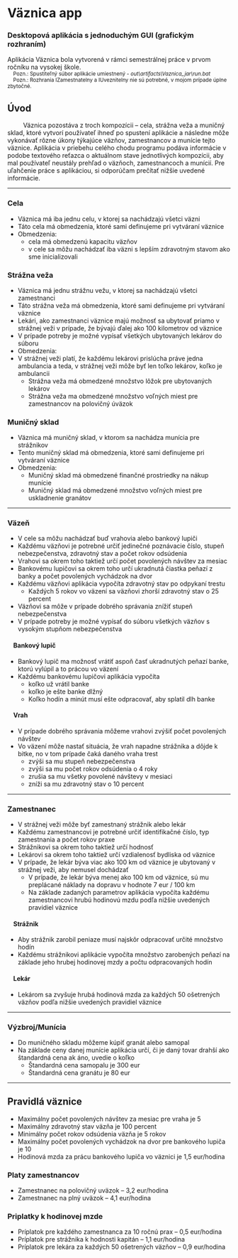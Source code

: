 # Väznica app
### Desktopová aplikácia s jednoduchým GUI (grafickým rozhraním)

Aplikácia Väznica bola vytvorená v rámci semestrálnej práce v prvom ročníku na vysokej škole.  
<sub>&nbsp;&nbsp;&nbsp;&nbsp;Pozn.: Spustiteľný súbor aplikácie umiestnený - _out\artifacts\Vaznica_jar\run.bat_</sub>  
<sub>&nbsp;&nbsp;&nbsp;&nbsp;Pozn.: Rozhrania IZamestnatelny a IUveznitelny nie sú potrebné, v mojom prípade úplne zbytočné.</sub>  
  
  
## Úvod  
&nbsp;&nbsp;&nbsp;&nbsp;&nbsp;&nbsp;&nbsp;&nbsp;&nbsp;Väznica pozostáva z troch kompozícii – cela, strážna veža a muničný sklad, ktoré vytvorí používateľ ihneď po spustení aplikácie a následne môže vykonávať rôzne úkony 
týkajúce väzňov, zamestnancov a munície tejto väznice. Aplikácia v priebehu celého chodu programu podáva informácie v podobe textového reťazca o aktuálnom stave
jednotlivých kompozícii, aby mal používateľ neustály prehľad o väzňoch, zamestnancoch a munícií. Pre uľahčenie práce s aplikáciou, si odporúčam prečítať nižšie uvedené
informácie.  
  
---   

### Cela  
-	Väznica má iba jednu celu, v ktorej sa nachádzajú všetci väzni 
-	Táto cela má obmedzenia, ktoré sami definujeme pri vytváraní väznice 
-	Obmedzenia:  
    -	 cela má obmedzenú kapacitu väzňov  
    -	 v cele sa môžu nachádzať iba väzni s lepším zdravotným stavom ako sme inicializovali  
  
### Strážna veža  
-	Väznica má jednu strážnu vežu, v ktorej sa nachádzajú všetci zamestnanci 
-	Táto strážna veža má obmedzenia, ktoré sami definujeme pri vytváraní väznice 
-	Lekári, ako zamestnanci väznice majú možnosť sa ubytovať priamo v strážnej veži v prípade, že bývajú ďalej ako 100 kilometrov od väznice
-	V prípade potreby je možné vypísať všetkých ubytovaných lekárov do súboru 
-	Obmedzenia:  
-  V strážnej veži platí, že každému lekárovi prislúcha práve jedna ambulancia a teda, v strážnej veži môže byť len toľko lekárov, koľko je ambulancii  
    -	 Strážna veža má obmedzené množstvo lôžok pre ubytovaných lekárov  
    -	 Strážna veža ma obmedzené množstvo voľných miest pre zamestnancov na polovičný úväzok  
      
### Muničný sklad  
-	Väznica má muničný sklad, v ktorom sa nachádza munícia pre strážnikov 
-	Tento muničný sklad má obmedzenia, ktoré sami definujeme pri vytváraní väznice 
-	Obmedzenia:  
    -	 Muničný sklad má obmedzené finančné prostriedky na nákup munície  
    -	 Muničný sklad má obmedzené množstvo voľných miest pre uskladnenie granátov  
  
---  
  
### Väzeň  
-	V cele sa môžu nachádzať buď vrahovia alebo bankový lupiči
-	Každému väzňovi je potrebné určiť jedinečné poznávacie číslo, stupeň nebezpečenstva, zdravotný stav a počet rokov odsúdenia
-	Vrahovi sa okrem toho taktiež určí počet povolených návštev za mesiac
-	Bankovému lupičovi sa okrem toho určí ukradnutá čiastka peňazí z banky a počet povolených vychádzok na dvor
-	Každému väzňovi aplikácia vypočíta zdravotný stav po odpykaní trestu 
    -	 Každých 5 rokov vo väzení sa väzňovi zhorší zdravotný stav o 25 percent  
-	Väzňovi sa môže v prípade dobrého správania znížiť stupeň nebezpečenstva  
-	V prípade potreby je možné vypísať do súboru všetkých väzňov s vysokým stupňom nebezpečenstva  

#### &nbsp;&nbsp;&nbsp;&nbsp;Bankový lupič  
-	Bankový lupič ma možnosť vrátiť aspoň časť ukradnutých peňazí banke, ktorú vylúpil a to prácou vo väzení  
-	Každému bankovému lupičovi aplikácia vypočíta  
    -	 koľko už vrátil banke  
    -	 koľko je ešte banke dlžný  
    -	 Koľko hodín a minút musí ešte odpracovať, aby splatil dlh banke 
    
#### &nbsp;&nbsp;&nbsp;&nbsp;Vrah  
-	V prípade dobrého správania môžeme vrahovi zvýšiť počet povolených návštev 
-	Vo väzení môže nastať situácia, že vrah napadne strážnika a dôjde k bitke, no v tom prípade čaká daného vraha trest 
    -	 zvýši sa mu stupeň nebezpečenstva 
    -	 zvýši sa mu počet rokov odsúdenia o 4 roky 
    -	 zrušia sa mu všetky povolené návštevy v mesiaci
    -	 zníži sa mu zdravotný stav o 10 percent 

---  
  
### Zamestnanec  
-	V strážnej veži môže byť zamestnaný strážnik alebo lekár  
-	Každému zamestnancovi je potrebné určiť identifikačné číslo, typ zamestnania a počet rokov praxe  
-	Strážnikovi sa okrem toho taktiež určí hodnosť  
-	Lekárovi sa okrem toho taktiež určí vzdialenosť bydliska od väznice  
-	V prípade, že lekár býva viac ako 100 km od väznice je ubytovaný v strážnej veži, aby nemusel dochádzať   
    -	 V prípade, že lekár býva menej ako 100 km od väznice, sú mu preplácané náklady na dopravu v hodnote 7 eur / 100 km  
    -	 Na základe zadaných parametrov aplikácia vypočíta každému zamestnancovi hrubú hodinovú mzdu podľa nižšie uvedených pravidiel väznice  
    
#### &nbsp;&nbsp;&nbsp;&nbsp;Strážnik  
-	Aby strážnik zarobil peniaze musí najskôr odpracovať určité množstvo hodín  
-	Každému strážnikovi aplikácie vypočíta množstvo zarobených peňazí na základe jeho hrubej hodinovej mzdy a počtu odpracovaných hodín  	

#### &nbsp;&nbsp;&nbsp;&nbsp;Lekár  
-	Lekárom sa zvyšuje hrubá hodinová mzda za každých 50 ošetrených väzňov podľa nižšie uvedených pravidiel väznice   
  
---  

### Výzbroj/Munícia  
-	Do muničného skladu môžeme kúpiť granát alebo samopal  
-	Na základe ceny danej munície aplikácia určí, či je daný tovar drahší ako štandardná cena ak áno, uvedie o koľko  
    -	Štandardná cena samopalu je 300 eur  
    -	Štandardná cena granátu je 80 eur  
  
---  

## Pravidlá väznice  
-	Maximálny počet povolených návštev za mesiac pre vraha je 5
-	Maximálny zdravotný stav väzňa je 100 percent 
-	Minimálny počet rokov odsúdenia väzňa je 5 rokov 
-	Maximálny počet povolených vychádzok na dvor pre bankového lupiča je 10
-	Hodinová mzda za prácu bankového lupiča vo väznici je 1,5 eur/hodina  

### Platy zamestnancov 
-	Zamestnanec na polovičný uväzok – 3,2 eur/hodina
-	Zamestnanec na plný uväzok – 4,1 eur/hodina  
  
### Priplatky k hodinovej mzde  
-	Príplatok pre každého zamestnanca za 10 ročnú prax – 0,5 eur/hodina
-	Príplatok pre strážnika k hodnosti kapitán – 1,1 eur/hodina
-	Príplatok pre lekára za každých 50 ošetrených väzňov – 0,9 eur/hodina




  
  
